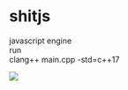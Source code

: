 # shitjs
javascript engine  
run   
clang++ main.cpp -std=c++17  

   
![](https://media4.giphy.com/media/v1.Y2lkPTc5MGI3NjExdTM5YmMxaXhtc2k2aDJuZzljY2RlYjN1YzNkeno0YW1rNzBnNTZzaCZlcD12MV9pbnRlcm5hbF9naWZfYnlfaWQmY3Q9Zw/xmzHCGDcofRbW/giphy.gif)
